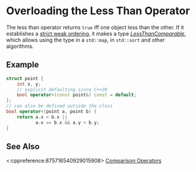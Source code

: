 # Overloading the Less Than Operator

The less than operator returns `true` iff one object less than the other.
If it establishes a [strict weak ordering](https://en.wikipedia.org/wiki/Weak_ordering#Strict_weak_orderings),
it makes a type
*[LessThanComparable](https://en.cppreference.com/w/cpp/named_req/LessThanComparable)*,
which allows using the type in a `std::map`, in `std::sort` and other algorithms.

## Example
```cpp
struct point {
    int x, y;
    // explicit defaulting since C++20
    bool operator>(const point&) const = default;
};
// can also be defined outside the class
bool operator<(point a, point b) {
    return a.x < b.x ||
           a.x == b.x && a.y < b.y;
}
```

## See Also

<:cppreference:875716540929015908>
[Comparison Operators](https://en.cppreference.com/w/cpp/language/operator_comparison)